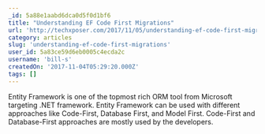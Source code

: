 ```yaml
---
_id: 5a88e1aabd6dca0d5f0d1bf6
title: "Understanding EF Code First Migrations"
url: 'http://techxposer.com/2017/11/05/understanding-ef-code-first-migrations/'
category: articles
slug: 'understanding-ef-code-first-migrations'
user_id: 5a83ce59d6eb0005c4ecda2c
username: 'bill-s'
createdOn: '2017-11-04T05:29:20.000Z'
tags: []
---
```


Entity Framework is one of the topmost rich ORM tool from Microsoft targeting .NET framework. Entity Framework can be used with different approaches like Code-First, Database First, and Model First.  Code-First and Database-First approaches are mostly used by the developers.
